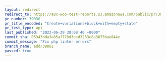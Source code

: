 ```yaml
---
layout: redirect
redirect_to: https://a8c-woo-test-reports.s3.amazonaws.com/public/pr/39038/api/index.html
pr_number: 39038
pr_title_encoded: "Create+variations+block+with+empty+state"
pr_test_type: api
last_published: "2023-06-29 20:08:46 +0000"
commit_sha: 05343bda3a85af778d3eed3233c8a3075bae844e
commit_message: "Fix php linter errors"
branch_name: add/38881
passed: true
---
```

